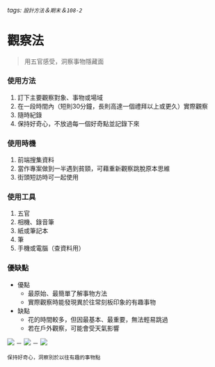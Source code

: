 ###### tags: `設計方法`＆`期末`＆`108-2`
# 觀察法

> 用五官感受，洞察事物隱藏面

### 使用方法
1. 訂下主要觀察對象、事物或場域
2. 在一段時間內（短則30分鐘，長則高達一個禮拜以上或更久）實際觀察
3. 隨時紀錄
4. 保持好奇心，不放過每一個好奇點並記錄下來

### 使用時機
1. 前端搜集資料
2. 當作專案做到一半遇到貧頸，可藉重新觀察跳脫原本思維
3. 街頭短訪時可一起使用

### 使用工具
1. 五官
2. 相機、錄音筆
3. 紙或筆記本
4. 筆
5. 手機或電腦（查資料用）

### 優缺點
- 優點
    - 最原始、最簡單了解事物方法
    - 實際觀察時能發現異於往常刻板印象的有趣事物
- 缺點
    - 花的時間較多，但因最基本、最重要，無法輕易跳過
    - 若在戶外觀察，可能會受天氣影響
    
![](https://i.imgur.com/6cS6Tr8.jpg)
－
![](https://i.imgur.com/dagmXLS.jpg)
－
![](https://i.imgur.com/uJ8gggv.jpg)




```
保持好奇心，洞察別於以往有趣的事物點
```
